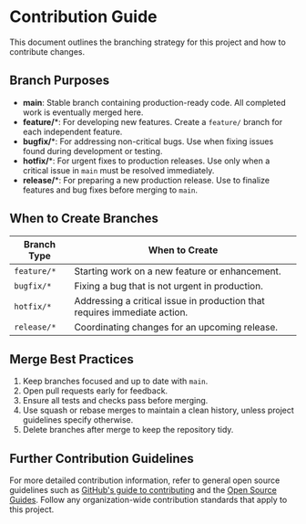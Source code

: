 # Contribution Guide

This document outlines the branching strategy for this project and how to contribute changes.

## Branch Purposes

- **main**: Stable branch containing production-ready code. All completed work is eventually merged here.
- **feature/***: For developing new features. Create a `feature/` branch for each independent feature.
- **bugfix/***: For addressing non-critical bugs. Use when fixing issues found during development or testing.
- **hotfix/***: For urgent fixes to production releases. Use only when a critical issue in `main` must be resolved immediately.
- **release/***: For preparing a new production release. Use to finalize features and bug fixes before merging to `main`.

## When to Create Branches

| Branch Type | When to Create |
|-------------|----------------|
| `feature/*` | Starting work on a new feature or enhancement. |
| `bugfix/*`  | Fixing a bug that is not urgent in production. |
| `hotfix/*`  | Addressing a critical issue in production that requires immediate action. |
| `release/*` | Coordinating changes for an upcoming release. |

## Merge Best Practices

1. Keep branches focused and up to date with `main`.
2. Open pull requests early for feedback.
3. Ensure all tests and checks pass before merging.
4. Use squash or rebase merges to maintain a clean history, unless project guidelines specify otherwise.
5. Delete branches after merge to keep the repository tidy.

## Further Contribution Guidelines

For more detailed contribution information, refer to general open source guidelines such as [GitHub's guide to contributing](https://docs.github.com/en/get-started/quickstart/contributing-to-projects) and the [Open Source Guides](https://opensource.guide/how-to-contribute/). Follow any organization-wide contribution standards that apply to this project.

